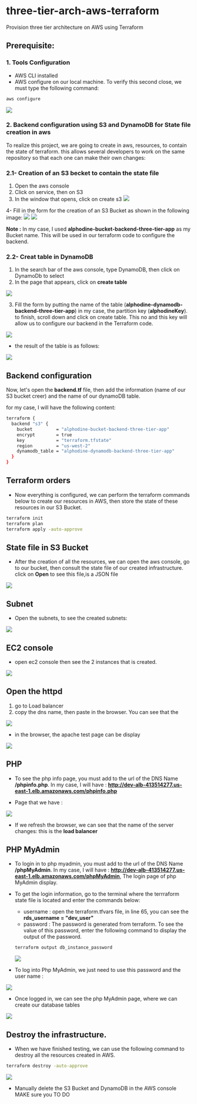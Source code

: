 # three-tier-arch-aws-terraform
Provision three tier architecture on AWS using Terraform

## Prerequisite:
### 1. Tools Configuration 
- AWS CLI installed
- AWS configure on our local machine. 
To verify this second close, we must type the following command: 
```sh
aws configure
```
![](./media/aws_configure.PNG)

### 2. Backend configuration using S3 and DynamoDB for State file creation in aws
To realize this project, we are going to create in aws, resources, to contain the state of terraform. this allows several developers to work on the same repository so that each one can make their own changes: 

### 2.1- Creation of an S3 becket to contain the state file
1. Open the aws console
2. Click on service, then on S3
3. In the window that opens, click on create s3 
![](./media/s3.PNG)

4- Fill in the form for the creation of an S3 Bucket as shown in the following image:
![](./media/bucket1.PNG) 
![](./media/bucket2.PNG)

__Note :__ In my case, I used __alphodine-bucket-backend-three-tier-app__ as my Bucket name. This will be used in our terraform code to configure the backend.

### 2.2- Creat table in DynamoDB
1. In the search bar of the aws console, type DynamoDB, then click on DynamoDb to select
2. In the page that appears, click on __create table__ 

![](./media/dynamoDB.PNG)

3. Fill the form by putting the name of the table (__alphodine-dynamodb-backend-three-tier-app__) in my case, the partition key (__alphodineKey__). to finish, scroll down and click on create table. This no and this key will allow us to configure our backend in the Terraform code.

![](./media/dynamoDB_form.PNG)

- the result of the table is as follows: 

![](./media/dynamoDB_aws.PNG)

## Backend configuration
Now, let's open the __backend.tf__ file, then add the information (name of our S3 bucket creer) and the name of our dynamoDB table. 

for my case, I will have the following content: 

```sh
terraform {
  backend "s3" {
    bucket         = "alphodine-bucket-backend-three-tier-app"
    encrypt        = true
    key            = "terraform.tfstate"
    region         = "us-west-2"
    dynamodb_table = "alphodine-dynamodb-backend-three-tier-app"
  }
}
```

 ## Terraform orders
- Now everything is configured, we can perform the terraform commands below to create our resources in AWS, then store the state of these resources in our S3 Bucket.

```sh
terraform init
terraform plan
terraform apply -auto-approve
```

## State file in S3 Bucket
- After the creation of all the resources, we can open the aws console, go to our bucket, then consult the state file of our created infrastructure. click on __Open__ to see this file,is a JSON file

![](./media/state.PNG)


## Subnet
- Open the subnets, to see the created subnets: 

![](./media/subnet.PNG)


## EC2 console
- open ec2 console then see the 2 instances that is created.

![](./media/ec2.PNG)

## Open the httpd 
1. go to Load balancer
2. copy the dns name, then paste in the browser. You can see that the 

![](./media/loadbalancer.PNG)

- in the browser, the apache test page can be display

![](./media/apache.PNG)

## PHP

- To see the php info page, you must add to the url of the DNS Name __/phpinfo.php__. In my case, I will have : 
 __http://dev-alb-413514277.us-east-1.elb.amazonaws.com/phpinfo.php__

- Page that we have : 

 ![](./media/php.PNG)

- If we refresh the browser, we can see that the name of the server changes: this is the __load balancer__

## PHP MyAdmin

- To login in to php myadmin, you must add to the url of the DNS Name __/phpMyAdmin__. In my case, I will have : 
 __http://dev-alb-413514277.us-east-1.elb.amazonaws.com/phpMyAdmin__, The login page of php MyAdmin display.

 - To get the login information, go to the terminal where the terrraform state file is located and enter the commands below: 
    - username : open the terraform.tfvars file, in line 65, you can see the __rds_username = "dev_user"__
    - password : The password is generated from terraform. To see the value of this password, enter the following command to display the output of the password.

    ```sh
    terraform output db_instance_password
    ```

    ![](./media/password.PNG)

- To log into Php MyAdmin, we just need to use this password and the user name :

![](./media/phpmyadmin.PNG)

- Once logged in, we can see the php MyAdmin page, where we can create our database tables

![](./media/result.PNG)

## Destroy the infrastructure.

- When we have finished testing, we can use the following command to destroy all the resources created in AWS.

```sh
terraform destroy -auto-approve
```

![](./media/destroy.PNG)

- Manually delete the S3 Bucket and DynamoDB in the AWS console
MAKE sure you TO DO